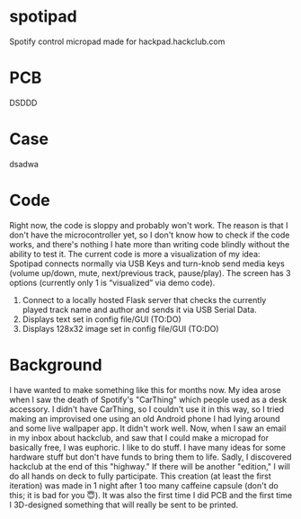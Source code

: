 # spotipad
Spotify control micropad made for hackpad.hackclub.com
# PCB
DSDDD
# Case
dsadwa
# Code
Right now, the code is sloppy and probably won't work. The reason is that I don't have the microcontroller yet, so I don't know how to check if the code works, and there's nothing I hate more than writing code blindly without the ability to test it. The current code is more a visualization of my idea:
Spotipad connects normally via USB
Keys and turn-knob send media keys (volume up/down, mute, next/previous track, pause/play).
The screen has 3 options (currently only 1 is “visualized” via demo code).
1. Connect to a locally hosted Flask server that checks the currently played track name and author and sends it via USB Serial Data.
2. Displays text set in config file/GUI (TO:DO)
3. Displays 128x32 image set in config file/GUI (TO:DO)
# Background
I have wanted to make something like this for months now. My idea arose when I saw the death of Spotify's "CarThing" which people used as a desk accessory. I didn't have CarThing, so I couldn't use it in this way, so I tried making an improvised one using an old Android phone I had lying around and some live wallpaper app. It didn't work well. Now, when I saw an email in my inbox about hackclub, and saw that I could make a micropad for basically free, I was euphoric. I like to do stuff. I have many ideas for some hardware stuff but don't have funds to bring them to life. Sadly, I discovered hackclub at the end of this "highway." If there will be another "edition," I will do all hands on deck to fully participate. This creation (at least the first iteration) was made in 1 night after 1 too many caffeine capsule (don't do this; it is bad for you 😇). It was also the first time I did PCB and the first time I 3D-designed something that will really be sent to be printed.
